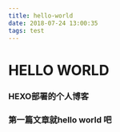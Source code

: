 ```yaml
---
title: hello-world
date: 2018-07-24 13:00:35
tags: test
---
```


# HELLO WORLD

### HEXO部署的个人博客

### 第一篇文章就hello world 吧